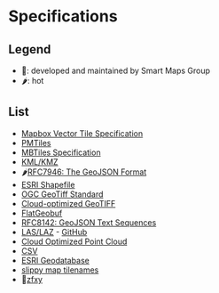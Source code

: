 # Specifications
## Legend
- 💪: developed and maintained by Smart Maps Group
- 🌶️: hot

## List
- [Mapbox Vector Tile Specification](https://github.com/mapbox/vector-tile-spec)
- [PMTiles](https://github.com/protomaps/PMTiles/blob/main/spec/v3/spec.md)
- [MBTiles Specification](https://github.com/mapbox/mbtiles-spec)
- [KML/KMZ](https://www.ogc.org/standard/kml/)
- 🌶️[RFC7946: The GeoJSON Format](https://datatracker.ietf.org/doc/html/rfc7946)
- [ESRI Shapefile](https://www.loc.gov/preservation/digital/formats/fdd/fdd000280.shtml)
- [OGC GeoTiff Standard](https://www.ogc.org/standard/geotiff/)
- [Cloud-optimized GeoTIFF](https://www.cogeo.org)
- [FlatGeobuf](http://flatgeobuf.org)
- [RFC8142: GeoJSON Text Sequences](https://www.rfc-editor.org/rfc/rfc8142.html)
- [LAS/LAZ](https://www.asprs.org/divisions-committees/lidar-division/laser-las-file-format-exchange-activities) - [GitHub](https://github.com/ASPRSorg/LAS)
- [Cloud Optimized Point Cloud](https://copc.io)
- [CSV](https://www.loc.gov/preservation/digital/formats/fdd/fdd000323.shtml)
- [ESRI Geodatabase](https://www.loc.gov/preservation/digital/formats/fdd/fdd000294.shtml)
- [slippy map tilenames](https://wiki.openstreetmap.org/wiki/Slippy_map_tilenames)
- 💪[zfxy](https://github.com/unvt/zfxy-spec)
